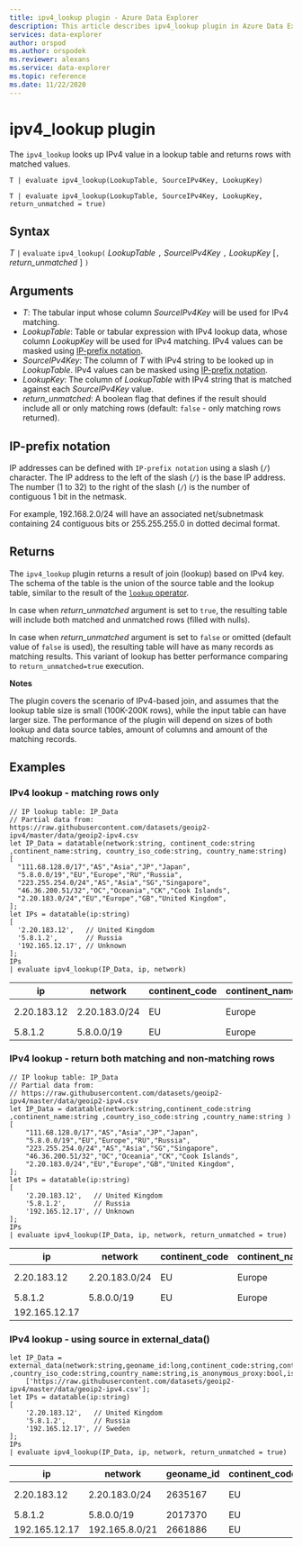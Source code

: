 ```yaml
---
title: ipv4_lookup plugin - Azure Data Explorer
description: This article describes ipv4_lookup plugin in Azure Data Explorer.
services: data-explorer
author: orspod
ms.author: orspodek
ms.reviewer: alexans
ms.service: data-explorer
ms.topic: reference
ms.date: 11/22/2020
---
```

# ipv4_lookup plugin

The `ipv4_lookup` looks up IPv4 value in a lookup table and returns rows with matched values.

```kusto
T | evaluate ipv4_lookup(LookupTable, SourceIPv4Key, LookupKey)

T | evaluate ipv4_lookup(LookupTable, SourceIPv4Key, LookupKey, return_unmatched = true)
```

## Syntax

*T* `|` `evaluate` `ipv4_lookup(` *LookupTable* `,` *SourceIPv4Key* `,` *LookupKey* [`,` *return_unmatched* ] `)`

## Arguments

* *T*: The tabular input whose column *SourceIPv4Key* will be used for IPv4 matching.
* *LookupTable*: Table or tabular expression with IPv4 lookup data, whose column *LookupKey* will be used for IPv4 matching. IPv4 values can be masked using [IP-prefix notation](#ip-prefix-notation).
* *SourceIPv4Key*: The column of *T* with IPv4 string to be looked up in *LookupTable*. IPv4 values can be masked using [IP-prefix notation](#ip-prefix-notation).
* *LookupKey*: The column of *LookupTable* with IPv4 string that is matched against each *SourceIPv4Key* value.
* *return_unmatched*: A boolean flag that defines if the result should include all or only matching rows (default: `false` - only matching rows returned).

## IP-prefix notation
 
IP addresses can be defined with `IP-prefix notation` using a slash (`/`) character.
The IP address to the left of the slash (`/`) is the base IP address. The number (1 to 32) to the right of the slash (`/`) is the number of contiguous 1 bit in the netmask. 

For example, 192.168.2.0/24 will have an associated net/subnetmask containing 24 contiguous bits or 255.255.255.0 in dotted decimal format.

## Returns

The `ipv4_lookup` plugin returns a result of join (lookup) based on IPv4 key. The schema of the table is the union of the source table and the lookup table, similar to the result of the [`lookup` operator](lookupoperator.md).

In case when *return_unmatched* argument is set to `true`, the resulting table will include both matched and unmatched rows (filled with nulls).

In case when *return_unmatched* argument is set to `false` or omitted (default value of `false` is used), the resulting table will have as many records as matching results. This variant of lookup has better performance comparing to `return_unmatched=true` execution.

**Notes**

The plugin covers the scenario of IPv4-based join, and assumes that the lookup table size is small (100K-200K rows), while the input table can have larger size.
The performance of the plugin will depend on sizes of both lookup and data source tables, amount of columns and amount of the matching records.

## Examples

### IPv4 lookup - matching rows only

<!-- csl: https://help.kusto.windows.net/Samples -->
```kusto
// IP lookup table: IP_Data
// Partial data from: https://raw.githubusercontent.com/datasets/geoip2-ipv4/master/data/geoip2-ipv4.csv
let IP_Data = datatable(network:string, continent_code:string ,continent_name:string, country_iso_code:string, country_name:string)
[
  "111.68.128.0/17","AS","Asia","JP","Japan",
  "5.8.0.0/19","EU","Europe","RU","Russia",
  "223.255.254.0/24","AS","Asia","SG","Singapore",
  "46.36.200.51/32","OC","Oceania","CK","Cook Islands",
  "2.20.183.0/24","EU","Europe","GB","United Kingdom",
];
let IPs = datatable(ip:string)
[
  '2.20.183.12',   // United Kingdom
  '5.8.1.2',       // Russia
  '192.165.12.17', // Unknown
];
IPs
| evaluate ipv4_lookup(IP_Data, ip, network)
```

|ip|network|continent_code|continent_name|country_iso_code|country_name|
|---|---|---|---|---|---|
|2.20.183.12|2.20.183.0/24|EU|Europe|GB|United Kingdom|
|5.8.1.2|5.8.0.0/19|EU|Europe|RU|Russia|

### IPv4 lookup - return both matching and non-matching rows

<!-- csl: https://help.kusto.windows.net/Samples -->
```kusto
// IP lookup table: IP_Data
// Partial data from: 
// https://raw.githubusercontent.com/datasets/geoip2-ipv4/master/data/geoip2-ipv4.csv
let IP_Data = datatable(network:string,continent_code:string ,continent_name:string ,country_iso_code:string ,country_name:string )
[
    "111.68.128.0/17","AS","Asia","JP","Japan",
    "5.8.0.0/19","EU","Europe","RU","Russia",
    "223.255.254.0/24","AS","Asia","SG","Singapore",
    "46.36.200.51/32","OC","Oceania","CK","Cook Islands",
    "2.20.183.0/24","EU","Europe","GB","United Kingdom",
];
let IPs = datatable(ip:string)
[
    '2.20.183.12',   // United Kingdom
    '5.8.1.2',       // Russia
    '192.165.12.17', // Unknown
];
IPs
| evaluate ipv4_lookup(IP_Data, ip, network, return_unmatched = true)
```

|ip|network|continent_code|continent_name|country_iso_code|country_name|
|---|---|---|---|---|---|
|2.20.183.12|2.20.183.0/24|EU|Europe|GB|United Kingdom|
|5.8.1.2|5.8.0.0/19|EU|Europe|RU|Russia|
|192.165.12.17||||||

### IPv4 lookup - using source in external_data()

<!-- csl: https://help.kusto.windows.net/Samples -->
```kusto
let IP_Data = external_data(network:string,geoname_id:long,continent_code:string,continent_name:string ,country_iso_code:string,country_name:string,is_anonymous_proxy:bool,is_satellite_provider:bool)
    ['https://raw.githubusercontent.com/datasets/geoip2-ipv4/master/data/geoip2-ipv4.csv'];
let IPs = datatable(ip:string)
[
    '2.20.183.12',   // United Kingdom
    '5.8.1.2',       // Russia
    '192.165.12.17', // Sweden
];
IPs
| evaluate ipv4_lookup(IP_Data, ip, network, return_unmatched = true)
```

|ip|network|geoname_id|continent_code|continent_name|country_iso_code|country_name|is_anonymous_proxy|is_satellite_provider|
|---|---|---|---|---|---|---|---|---|
|2.20.183.12|2.20.183.0/24|2635167|EU|Europe|GB|United Kingdom|0|0|
|5.8.1.2|5.8.0.0/19|2017370|EU|Europe|RU|Russia|0|0|
|192.165.12.17|192.165.8.0/21|2661886|EU|Europe|SE|Sweden|0|0|
